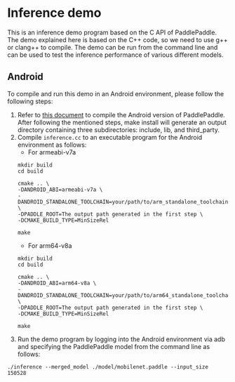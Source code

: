 # Inference demo

This is an inference demo program based on the C API of PaddlePaddle.
The demo explained here is based on the C++ code, so we need to use g++ or clang++ to compile.
The demo can be run from the command line and can be used to test the inference performance of various different models.

## Android
To compile and run this demo in an Android environment, please follow the following steps:

1. Refer to [this document](https://github.com/PaddlePaddle/Paddle/blob/develop/doc/howto/cross_compiling/cross_compiling_for_android_cn.md) to compile the Android version of PaddlePaddle. After following the mentioned steps, make install will generate an output directory containing three subdirectories: include, lib, and third_party.
2. Compile `inference.cc` to an executable program for the Android environment as follows:
    - For armeabi-v7a
    ```
    mkdir build
    cd build

    cmake .. \
    -DANDROID_ABI=armeabi-v7a \
    -DANDROID_STANDALONE_TOOLCHAIN=your/path/to/arm_standalone_toolchain \
    -DPADDLE_ROOT=The output path generated in the first step \
    -DCMAKE_BUILD_TYPE=MinSizeRel

    make
    ```
    - For arm64-v8a
    ```
    mkdir build
    cd build

    cmake .. \
    -DANDROID_ABI=arm64-v8a \
    -DANDROID_STANDALONE_TOOLCHAIN=your/path/to/arm64_standalone_toolchain \
    -DPADDLE_ROOT=The output path generated in the first step \
    -DCMAKE_BUILD_TYPE=MinSizeRel

    make
    ```
3. Run the demo program by logging into the Android environment via adb and specifying the PaddlePaddle model from the command line as follows:
```
./inference --merged_model ./model/mobilenet.paddle --input_size 150528
```
